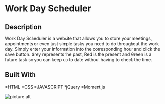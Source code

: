 # Work Day Scheduler 

## Description 

Work Day Scheduler is a website that allows you to store your meetings, appointments or even just simple tasks you need to do throughout the work day. Simply enter your information into the corresponding hour and click the save button. Grey represents the past, Red is the present and Green is a future task so you can keep up to date without having to check the time. 

## Built With
*HTML
*CSS
*JAVASCRIPT
*jQuery
*Moment.js

![picture alt](https://imgur.com/DKBpEzZ)


